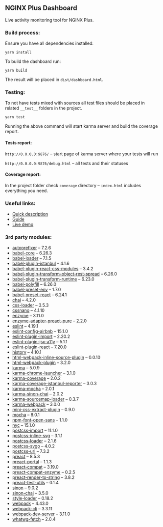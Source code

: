 ## NGINX Plus Dashboard

Live activity monitoring tool for NGINX Plus.

### Build process:

Ensure you have all dependencies installed:
```
yarn install
```

To build the dashboard run:
```
yarn build
```
The result will be placed in `dist/dashboard.html`.

### Testing:

To not have tests mixed with sources all test files should be placed in related `__test__` folders in the project.

```
yarn test
```
Running the above command will start karma server and build the coverage report.

#### Tests report:

`http://0.0.0.0:9876/` – start page of karma server where your tests will run

`http://0.0.0.0:9876/debug.html` – all tests and their statuses

#### Coverage report:

In the project folder check `coverage` directory – `index.html` includes everything you need.

### Useful links:
* [Quick description](https://www.nginx.com/products/nginx/live-activity-monitoring/)
* [Guide](https://docs.nginx.com/nginx/admin-guide/monitoring/live-activity-monitoring/#using-the-dashboard)
* [Live demo](https://demo.nginx.com/)

### 3rd party modules:
* [autoprefixer](https://www.npmjs.com/package/autoprefixer) – 7.2.6
* [babel-core](https://github.com/babel/babel/tree/master/packages/babel-core) – 6.26.3
* [babel-loader](https://github.com/babel/babel-loader) – 7.1.5
* [babel-plugin-istanbul](https://github.com/istanbuljs/babel-plugin-istanbul) – 4.1.6
* [babel-plugin-react-css-modules](https://github.com/gajus/babel-plugin-react-css-modules) – 3.4.2
* [babel-plugin-transform-object-rest-spread](https://www.npmjs.com/package/babel-plugin-transform-object-rest-spread) – 6.26.0
* [babel-plugin-transform-runtime](https://www.npmjs.com/package/babel-plugin-transform-runtime) – 6.23.0
* [babel-polyfill](https://www.npmjs.com/package/babel-polyfill) – 6.26.0
* [babel-preset-env](https://www.npmjs.com/package/babel-preset-env) – 1.7.0
* [babel-preset-react](https://www.npmjs.com/package/babel-preset-react) – 6.24.1
* [chai](https://www.npmjs.com/package/chai) – 4.2.0
* [css-loader](https://www.npmjs.com/package/css-loader) – 3.5.3
* [cssnano](https://www.npmjs.com/package/cssnano) – 4.1.10
* [enzyme](https://www.npmjs.com/package/enzyme) – 3.11.0
* [enzyme-adapter-preact-pure](https://www.npmjs.com/package/enzyme-adapter-preact-pure) – 2.2.0
* [eslint](https://www.npmjs.com/package/eslint) – 4.19.1
* [eslint-config-airbnb](https://www.npmjs.com/package/eslint-config-airbnb) – 15.1.0
* [eslint-plugin-import](https://www.npmjs.com/package/eslint-plugin-import) – 2.20.2
* [eslint-plugin-jsx-a11y](https://www.npmjs.com/package/eslint-plugin-jsx-a11y) – 5.1.1
* [eslint-plugin-react](https://www.npmjs.com/package/eslint-plugin-react) – 7.20.0
* [history](https://www.npmjs.com/package/history) – 4.10.1
* [html-webpack-inline-source-plugin](https://www.npmjs.com/package/html-webpack-inline-source-plugin) – 0.0.10
* [html-webpack-plugin](https://www.npmjs.com/package/html-webpack-plugin) – 3.2.0
* [karma](https://github.com/karma-runner/karma) – 5.0.9
* [karma-chrome-launcher](https://www.npmjs.com/package/karma-chrome-launcher) – 3.1.0
* [karma-coverage](https://www.npmjs.com/package/karma-coverage) – 2.0.2
* [karma-coverage-istanbul-reporter](https://www.npmjs.com/package/karma-coverage-istanbul-reporter) – 3.0.3
* [karma-mocha](https://www.npmjs.com/package/karma-mocha) – 2.0.1
* [karma-sinon-chai](https://www.npmjs.com/package/karma-sinon-chai) – 2.0.2
* [karma-sourcemap-loader](https://www.npmjs.com/package/karma-sourcemap-loader) – 0.3.7
* [karma-webpack](https://www.npmjs.com/package/karma-webpack) – 3.0.0
* [mini-css-extract-plugin](https://www.npmjs.com/package/mini-css-extract-plugin) – 0.9.0
* [mocha](https://www.npmjs.com/package/mocha) – 8.0.1
* [npm-font-open-sans](https://github.com/dasrick/npm-font-open-sans) – 1.1.0
* [nyc](https://www.npmjs.com/package/nyc) – 15.1.0
* [postcss-import](https://www.npmjs.com/package/postcss-import) – 11.1.0
* [postcss-inline-svg](https://github.com/TrySound/postcss-inline-svg/) – 3.1.1
* [postcss-loader](https://www.npmjs.com/package/postcss-loader) – 2.1.6
* [postcss-svgo](https://www.npmjs.com/package/postcss-svgo) – 4.0.2
* [postcss-url](https://github.com/postcss/postcss-url/) – 7.3.2
* [preact](https://www.npmjs.com/package/preact) – 8.5.3
* [preact-portal](https://www.npmjs.com/package/preact-portal) – 1.1.3
* [preact-compat](https://www.npmjs.com/package/preact-compat) – 3.19.0
* [preact-compat-enzyme](https://www.npmjs.com/package/preact-compat-enzyme) – 0.2.5
* [preact-render-to-string](https://www.npmjs.com/package/preact-render-to-string) – 3.8.2
* [preact-test-utils](https://www.npmjs.com/package/preact-test-utils) – 0.1.4
* [sinon](https://www.npmjs.com/package/sinon) – 9.0.2
* [sinon-chai](https://www.npmjs.com/package/sinon-chai) – 3.5.0
* [style-loader](https://www.npmjs.com/package/style-loader) – 0.18.2
* [webpack](https://www.npmjs.com/package/webpack) – 4.43.0
* [webpack-cli](https://www.npmjs.com/package/webpack-cli) – 3.3.11
* [webpack-dev-server](https://www.npmjs.com/package/webpack-dev-server) – 3.11.0
* [whatwg-fetch](https://www.npmjs.com/package/whatwg-fetch) – 2.0.4
